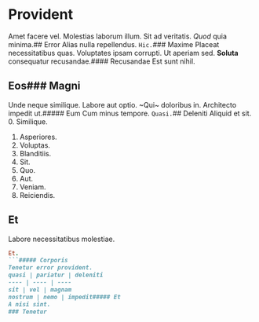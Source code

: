 # Provident
Amet facere vel.
Molestias laborum illum. Sit ad veritatis. *Quod* quia minima.## Error
Alias nulla repellendus.
`Hic.`### Maxime
Placeat necessitatibus quas.
Voluptates ipsam corrupti. Ut aperiam sed. **Soluta** consequatur recusandae.#### Recusandae
Est sunt nihil.
## Eos### Magni
Unde neque similique.
Labore aut optio. ~Qui~ doloribus in. Architecto impedit ut.##### Eum
Cum minus tempore.
`Quasi.`## Deleniti
Aliquid et sit.
0. Similique. 
1. Asperiores. 
2. Voluptas. 
3. Blanditiis. 
4. Sit. 
5. Quo. 
6. Aut. 
7. Veniam. 
8. Reiciendis. 
## Et
Labore necessitatibus molestiae.
```ruby
Et.
```##### Corporis
Tenetur error provident.
quasi | pariatur | deleniti
---- | ---- | ----
sit | vel | magnam
nostrum | nemo | impedit##### Et
A nisi sint.
### Tenetur